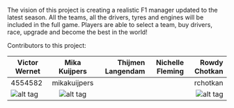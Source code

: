 The vision of this project is creating a realistic F1 manager updated to the latest season.
All the teams, all the drivers, tyres and engines will be included in the full game.
Players are able to select a team, buy drivers, race, upgrade and become the best in the world!



Contributors to this project:

| Victor Wernet | Mika Kuijpers | Thijmen Langendam      | Nichelle Fleming | Rowdy Chotkan |
| ------------- |:-------------:| ----------------------:|-----------------:|--------------:|
| 4554582       | mikakuijpers  |                        |                  |rchotkan       |
| ![alt tag](http://tinyurl.com/haegpqr "Victor Wernet")| ![alt tag](http://i.imgur.com/DNfvc3al.jpg "Mika Kuijpers")  |                        |                  |![alt tag](https://goo.gl/jofBVB "Rowdy Chotkan")|



